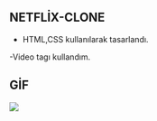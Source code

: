 ## NETFLİX-CLONE

- HTML,CSS kullanılarak tasarlandı.

-Video tagı kullandım.

## GİF

<img src="screen gif.mp4">